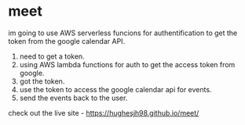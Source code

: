 # meet

im going to use AWS serverless funcions for authentification to get the token from the google calendar API.
1. need to get a token.
2. using AWS lambda functions for auth to get the access token from google. 
3. got the token.
4. use the token to access the google calendar api for events.
5. send the events back to the user. 

check out the live site - https://hughesjh98.github.io/meet/
